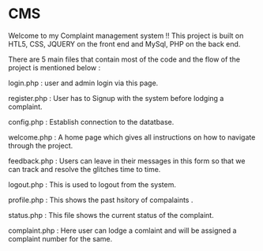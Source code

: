 # CMS

Welcome to my Complaint management system !!
This project is built on HTL5, CSS, JQUERY on the front end and MySql, PHP on the back end.

There are 5 main files that contain most of the code and the flow of the project is mentioned below :

login.php :  user and admin login via this page.

register.php : User has to Signup with the system before lodging a complaint.

config.php : Establish connection to the datatbase.

welcome.php : A home page which gives all instructions on how to navigate through the project.

feedback.php : Users can leave in their messages in this form so that we can track and resolve the glitches time to time.

logout.php : This is used to logout from the system.

profile.php : This shows the past hsitory of compalaints .

status.php : This file shows the current status of the complaint.

complaint.php : Here user can lodge a comlaint and will be assigned a complaint number for the same.
